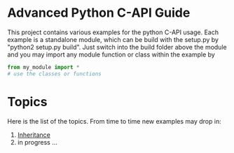 
# Advanced Python C-API Guide

This project contains various examples for the python C-API usage. Each example is a standalone module, which can be build with the setup.py by "python2 setup.py build". Just switch into the build folder above the module and you may import any module function or class within the example by

```python
from my_module import *
# use the classes or functions
```

# Topics

Here is the list of the topics. From time to time new examples may drop in:

1. [Inheritance](https://github.com/qd-codie/Python-C-API-Advanced-Examples/tree/master/example1_single-inheritance)
2. in progress ...


